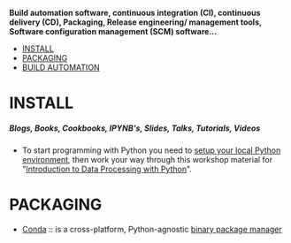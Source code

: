 **Build automation software, continuous integration (CI), continuous delivery (CD), Packaging, Release engineering/ management tools, Software configuration management (SCM) software...**

* [INSTALL](#install)
* [PACKAGING](#packaging)
* [BUILD AUTOMATION](#build-automation)


# INSTALL

##### Blogs, Books, Cookbooks, IPYNB's, Slides, Talks, Tutorials, Videos
* To start programming with Python you need to [setup your local Python environment](http://www.datarobot.com/blog/getting-up-and-running-with-python), then work your way through this workshop material for "[Introduction to Data Processing with Python](http://opentechschool.github.io/python-data-intro/)".


# PACKAGING
* [Conda](https://github.com/conda/conda) :: is a cross-platform, Python-agnostic [binary package manager](http://conda.pydata.org) 



